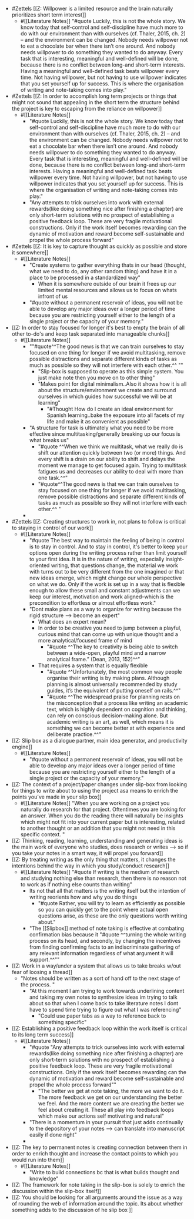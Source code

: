- #Zettels [[Z: Willpower is a limited resource and the brain naturally prioritizes short term interest]]
    - #[[Literature Notes]] "#quote Luckily, this is not the whole story. We know today that self-control and self-discipline have much more to do with our environment than with ourselves (cf. Thaler, 2015, ch. 2) – and the environment can be changed. Nobody needs willpower not to eat a chocolate bar when there isn’t one around. And nobody needs willpower to do something they wanted to do anyway. Every task that is interesting, meaningful and well-defined will be done, because there is no conflict between long-and short-term interests. Having a meaningful and well-defined task beats willpower every time. Not having willpower, but not having to use willpower indicates that you set yourself up for success. This is where the organisation of writing and note-taking comes into play."
- #Zettels [[Z: In order to accomplish long term projects or things that might not sound that appealing in the short term the structure behind the project is key to escaping from the reliance on willpower]]
    - #[[Literature Notes]] 
        - "#quote Luckily, this is not the whole story. We know today that self-control and self-discipline have much more to do with our environment than with ourselves (cf. Thaler, 2015, ch. 2) – and the environment can be changed. Nobody needs willpower not to eat a chocolate bar when there isn’t one around. And nobody needs willpower to do something they wanted to do anyway. Every task that is interesting, meaningful and well-defined will be done, because there is no conflict between long-and short-term interests. Having a meaningful and well-defined task beats willpower every time. Not having willpower, but not having to use willpower indicates that you set yourself up for success. This is where the organisation of writing and note-taking comes into play."
        - "Any attempts to trick ourselves into work with external rewards(like doing something nice after finishing a chapter) are only short-term solutions with no prospect of establishing a positive feedback loop. These are very fragile motivational constructions. Only if the work itself becomes rewarding can the dynamic of motivation and reward become self-sustainable and propel the whole process forward"
- #Zettels [[Z: It is key to capture thought as quickly as possible and store it somewhere]]
    - #[[Literature Notes]] 
        - "Create systems to gather everything thats in our head (thought, what we need to do, any other random thing) and have it in a place to be processed in a standardized way"
            - When it is somewhere outside of our brain it frees up our limited mental resources and allows us to focus on whats infront of us
        - "#quote without a permanent reservoir of ideas, you will not be able to develop any major ideas over a longer period of time because you are restricting yourself either to the length of a single project or the capacity of your memory."
- [[Z: In order to stay focused for longer it's best to empty the brain of all other to-do's and keep task separated into manageable chunks]]
    - #[[Literature Notes]]
        - ""#quote^^The good news is that we can train ourselves to stay focused on one thing for longer if we avoid multitasking, remove possible distractions and separate different kinds of tasks as much as possible so they will not interfere with each other.^^ ""
            - "Slip-box is supposed to operate as this simple system. You just make note then you move on to other thing"
            - "Makes point for digital minimalism..Also it shows how it is all about the structure/environment we create and surround ourselves in which guides how successful we will be at learning"
                - "#Thought How do I create an ideal environment for Spanish learning..bake the exposure into all facets of my life and make it as convenient as possible"
        - "A structure for task is ultimately what you need to be more effective since multitasking/generally breaking up our focus is what breaks us"
            - "#quote ^^When we think we multitask, what we really do is shift our attention quickly between two (or more) things. And every shift is a drain on our ability to shift and delays the moment we manage to get focused again. Trying to multitask fatigues us and decreases our ability to deal with more than one task.^^"
            - "#quote^^The good news is that we can train ourselves to stay focused on one thing for longer if we avoid multitasking, remove possible distractions and separate different kinds of tasks as much as possible so they will not interfere with each other.^^ "
        - 
- #Zettels [[Z: Creating structures to work in, not plans to follow is critical to staying in control of our work]]
    - #[[Literature Notes]] 
        - "#quote The best way to maintain the feeling of being in control is to stay in control. And to stay in control, it's better to keep your options open during the writing process rather than limit yourself to your first idea. It is in the nature of writing, especially insight-oriented writing, that questions change, the material we work with turns out to be very different from the one imagined or that new ideas emerge, which might change our whole perspective on what we do. Only if the work is set up in a way that is flexible enough to allow these small and constant adjustments can we keep our interest, motivation and work aligned–which is the precondition to effortless or almost effortless work."
        - "Dont make plans as a way to organize for writing because the rigid structure  --> become an expert"
            - What does an expert mean?
            - In order to be creative you need to jump between a playful, curious mind that can come up with unique thought and a more analytical/focused frame of mind 
                - "#quote ^^The key to creativity is being able to switch between a wide-open, playful mind and a narrow analytical frame.” (Dean, 2013, 152)^^"
            - That requires a system that is equally flexible
                - "#quote ^^Unfortunately, the most common way people organise their writing is by making plans. Although planning is almost universally recommended by study guides, it’s the equivalent of putting oneself on rails.^^"
                - "#quote ^^The widespread praise for planning rests on the misconception that a process like writing an academic text, which is highly dependent on cognition and thinking, can rely on conscious decision-making alone. But academic writing is an art, as well, which means it is something we can become better at with experience and deliberate practice.^^"
- [[Z: Slip box as a dialogue partner, main idea generator, and productivity engine]]
    - #[[Literature Notes]]
        - "#quote without a permanent reservoir of ideas, you will not be able to develop any major ideas over a longer period of time because you are restricting yourself either to the length of a single project or the capacity of your memory."
- [[Z: The context of a project/paper changes under slip-box from looking for things to write about to using the project asa means to enrich the points you've made in your slip box]]
    - #[[Literature Notes]] "When you are working on a project you naturally do research for that project. Oftentimes you are looking for an answer. When you do the reading there will naturally be insights which might not fit into your current paper but is interesting, related to another thought or an addition that you might not need in this specific context. "
- [[Z: Thinking, reading, learning, understanding and generating ideas is the main work of everyone who studies, does research or writes --> so if you take your notes in a smart way, it will propel you forward]]
- [[Z: By treating writing as the only thing that matters, it changes the intentions behind the way in which you study/conduct research]]
    - #[[Literature Notes]] "#quote If writing is the medium of research and studying nothing else than research, then there is no reason not to work as if nothing else counts than writing"
        - Its not that all that matters is the writing itself but the intention of writing reorients how and why you do things
            - "#quote Rather, you will try to learn as efficiently as possible so you can quickly get to the point where actual open questions arise, as these are the only questions worth writing about."
        - "The [[Slipbox]] method of note taking is effective at combating confirmation bias because it "#quote ^^turning the whole writing process on its head, and secondly, by changing the incentives from finding confirming facts to an indiscriminate gathering of any relevant information regardless of what argument it will support.^^""
- [[Z: Work in a way/under a system that allows us to take breaks w/out fear of loosing a thread]]
    - "Notes should be written as a sort of hand off to the next stage of the process. "
        - "At this moment I am trying to work towards underlining content and taking my own notes to synthesize ideas im trying to talk about so that when I come back to take literature notes I dont have to spend time trying to figure out what I was referencing"
            - "Could use paper tabs as a way to reference back to something specific"
- [[Z: Establishing a positive feedback loop within the work itself is critical to its long term success]]
    - #[[Literature Notes]]
        - "#quote "Any attempts to trick ourselves into work with external rewards(like doing something nice after finishing a chapter) are only short-term solutions with no prospect of establishing a positive feedback loop. These are very fragile motivational constructions. Only if the work itself becomes rewarding can the dynamic of motivation and reward become self-sustainable and propel the whole process forward""
            - "The better we get at note taking, the more we want to do it. The more feedback we get on our understanding the better we feel. And the more content we are creating the better we feel about creating it. These all play into feedback loops which make our actions self motivating and natural"
        - "There is a momentum in your pursuit that just adds continually to the depository of your notes --> can translate into manuscript easily if done right"
        - 
- [[Z: The key to permanent notes is creating connection between them in order to enrich thought and increase the contact points to which you would run into them]]
    - #[[Literature Notes]]
        - "Write to build connections bc that is what builds thought and knowledge"
- [[Z: The framework for note taking in the slip-box is solely to enrich the discussion within the slip-box itself]]
- [[Z: You should be looking for all arguments around the issue as a way of rounding the web of information around the topic. Its about whether something adds to the discussion of he slip box ]]
